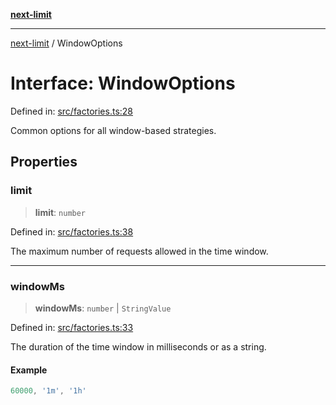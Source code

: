 [**next-limit**](../README.md)

***

[next-limit](../README.md) / WindowOptions

# Interface: WindowOptions

Defined in: [src/factories.ts:28](https://github.com/saoudi-h/next-limit/blob/f416490a04def3b4fa337260ecf1c729b660c4a7/src/factories.ts#L28)

Common options for all window-based strategies.

## Properties

### limit

> **limit**: `number`

Defined in: [src/factories.ts:38](https://github.com/saoudi-h/next-limit/blob/f416490a04def3b4fa337260ecf1c729b660c4a7/src/factories.ts#L38)

The maximum number of requests allowed in the time window.

***

### windowMs

> **windowMs**: `number` \| `StringValue`

Defined in: [src/factories.ts:33](https://github.com/saoudi-h/next-limit/blob/f416490a04def3b4fa337260ecf1c729b660c4a7/src/factories.ts#L33)

The duration of the time window in milliseconds or as a string.

#### Example

```ts
60000, '1m', '1h'
```
